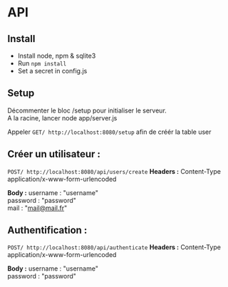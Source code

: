 
# API

## Install
* Install node, npm & sqlite3
* Run `npm install`
* Set a secret in config.js

## Setup
Décommenter le bloc /setup pour initialiser le serveur.  
A la racine, lancer node app/server.js

Appeler `GET/ http://localhost:8080/setup` afin de créér la table user

## Créer un utilisateur :
`POST/ http://localhost:8080/api/users/create`
**Headers :**
Content-Type application/x-www-form-urlencoded

**Body :** 
username : "username"  
password : "password"  
mail : "mail@mail.fr"

## Authentification :
`POST/ http://localhost:8080/api/authenticate`
**Headers :**
Content-Type application/x-www-form-urlencoded

**Body :** 
username : "username"  
password : "password"  
